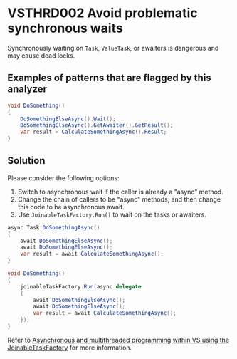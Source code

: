 # VSTHRD002 Avoid problematic synchronous waits

Synchronously waiting on `Task`, `ValueTask`, or awaiters is dangerous and may cause dead locks.

## Examples of patterns that are flagged by this analyzer

```csharp
void DoSomething()
{
    DoSomethingElseAsync().Wait();
    DoSomethingElseAsync().GetAwaiter().GetResult();
    var result = CalculateSomethingAsync().Result;
}
```

## Solution

Please consider the following options:

1. Switch to asynchronous wait if the caller is already a "async" method.
1. Change the chain of callers to be "async" methods, and then change this code to be asynchronous await.
1. Use `JoinableTaskFactory.Run()` to wait on the tasks or awaiters.

```csharp
async Task DoSomethingAsync()
{
    await DoSomethingElseAsync();
    await DoSomethingElseAsync();
    var result = await CalculateSomethingAsync();
}

void DoSomething()
{
    joinableTaskFactory.Run(async delegate
    {
        await DoSomethingElseAsync();
        await DoSomethingElseAsync();
        var result = await CalculateSomethingAsync();
    });
}
```

Refer to [Asynchronous and multithreaded programming within VS using the JoinableTaskFactory][1] for more information.

[1]: http://blogs.msdn.com/b/andrewarnottms/archive/2014/05/07/asynchronous-and-multithreaded-programming-within-vs-using-the-joinabletaskfactory.aspx

